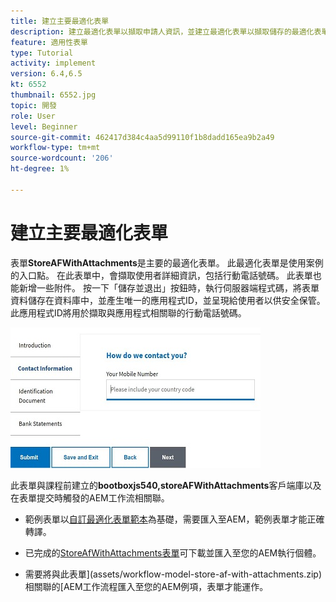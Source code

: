 ```yaml
---
title: 建立主要最適化表單
description: 建立最適化表單以擷取申請人資訊，並建立最適化表單以擷取儲存的最適化表單
feature: 適用性表單
type: Tutorial
activity: implement
version: 6.4,6.5
kt: 6552
thumbnail: 6552.jpg
topic: 開發
role: User
level: Beginner
source-git-commit: 462417d384c4aa5d99110f1b8dadd165ea9b2a49
workflow-type: tm+mt
source-wordcount: '206'
ht-degree: 1%

---
```



# 建立主要最適化表單

表單&#x200B;**StoreAFWithAttachments**&#x200B;是主要的最適化表單。 此最適化表單是使用案例的入口點。 在此表單中，會擷取使用者詳細資訊，包括行動電話號碼。 此表單也能新增一些附件。 按一下「儲存並退出」按鈕時，執行伺服器端程式碼，將表單資料儲存在資料庫中，並產生唯一的應用程式ID，並呈現給使用者以供安全保管。 此應用程式ID將用於擷取與應用程式相關聯的行動電話號碼。

![主要申請表](assets/6552.JPG)

此表單與課程前建立的&#x200B;**bootboxjs540,storeAFWithAttachments**&#x200B;客戶端庫以及在表單提交時觸發的AEM工作流相關聯。


* 範例表單以[自訂最適化表單範本](assets/custom-template-with-page-component.zip)為基礎，需要匯入至AEM，範例表單才能正確轉譯。

* 已完成的[StoreAfWithAttachments表單](assets/store-af-with-attachments-form.zip)可下載並匯入至您的AEM執行個體。

* 需要將與此表單](assets/workflow-model-store-af-with-attachments.zip)相關聯的[AEM工作流程匯入至您的AEM例項，表單才能運作。



